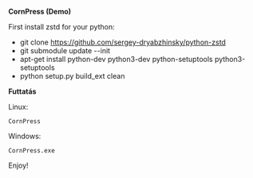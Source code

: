 **CornPress (Demo)**

First install zstd for your python:

- git clone https://github.com/sergey-dryabzhinsky/python-zstd
- git submodule update --init
- apt-get install python-dev python3-dev python-setuptools python3-setuptools
- python setup.py build_ext clean

**Futtatás**

Linux:
```
CornPress
```

Windows:
```
CornPress.exe
```

Enjoy!

